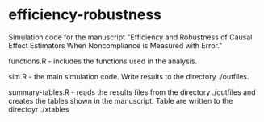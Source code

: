 # efficiency-robustness

Simulation code for the manuscript "Efficiency and Robustness of Causal Effect Estimators When Noncompliance is Measured with Error."

functions.R - includes the functions used in the analysis.

sim.R - the main simulation code. Write results to the directory ./outfiles.

summary-tables.R - reads the results files from the directory ./outfiles and creates the tables shown in the manuscript. Table are written to the directoyr ./xtables
